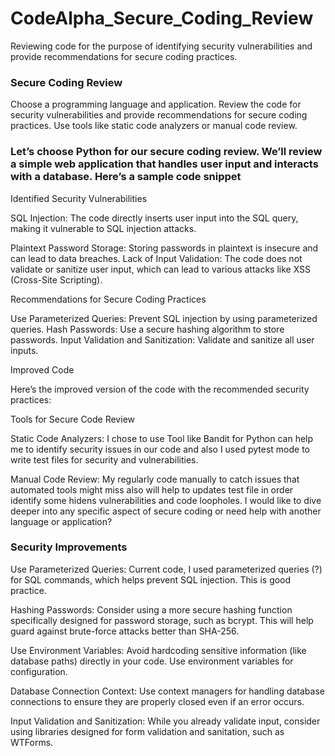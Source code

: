 # CodeAlpha_Secure_Coding_Review
Reviewing code for the purpose of identifying security vulnerabilities and provide recommendations for secure coding practices.

### Secure Coding Review
Choose a programming language and application.
Review the code for security vulnerabilities and
provide recommendations for secure coding practices.
Use tools like static code analyzers or manual code
review.

### Let’s choose Python for our secure coding review. We’ll review a simple web application that handles user input and interacts with a database. Here’s a sample code snippet

Identified Security Vulnerabilities

SQL Injection: The code directly inserts user input into the SQL query, making it vulnerable to SQL injection attacks.

Plaintext Password Storage: Storing passwords in plaintext is insecure and can lead to data breaches.
Lack of Input Validation: The code does not validate or sanitize user input, which can lead to various attacks like XSS (Cross-Site Scripting).

Recommendations for Secure Coding Practices

Use Parameterized Queries: Prevent SQL injection by using parameterized queries.
Hash Passwords: Use a secure hashing algorithm to store passwords.
Input Validation and Sanitization: Validate and sanitize all user inputs.

Improved Code

Here’s the improved version of the code with the recommended security practices:

Tools for Secure Code Review

Static Code Analyzers: I chose to use Tool like Bandit for Python can help me to identify security issues in our code and also I used pytest mode to write test files for security and vulnerabilities.


Manual Code Review: My regularly code manually to catch issues that automated tools might miss also will help to updates test file in order identify some hidens vulnerabilities and code loopholes.
I would like to dive deeper into any specific aspect of secure coding or need help with another language or application?

### Security Improvements
Use Parameterized Queries: Current code, I used parameterized queries (?) for SQL commands, which helps prevent SQL injection. This is good practice.

Hashing Passwords: Consider using a more secure hashing function specifically designed for password storage, such as bcrypt. This will help guard against brute-force attacks better than SHA-256.

Use Environment Variables: Avoid hardcoding sensitive information (like database paths) directly in your code. Use environment variables for configuration.

Database Connection Context: Use context managers for handling database connections to ensure they are properly closed even if an error occurs.

Input Validation and Sanitization: While you already validate input, consider using libraries designed for form validation and sanitation, such as WTForms.
